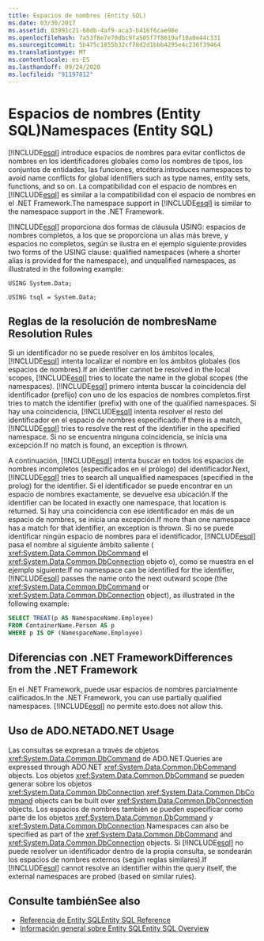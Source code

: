 ```yaml
---
title: Espacios de nombres (Entity SQL)
ms.date: 03/30/2017
ms.assetid: 83991c21-60db-4af9-aca3-b416f6cae98e
ms.openlocfilehash: 7a53f8e7e70dbc9fa505f7f8619af10a0e44c331
ms.sourcegitcommit: 5b475c1855b32cf78d2d1bbb4295e4c236f39464
ms.translationtype: MT
ms.contentlocale: es-ES
ms.lasthandoff: 09/24/2020
ms.locfileid: "91197812"
---
```

# <a name="namespaces-entity-sql"></a><span data-ttu-id="e44d7-102">Espacios de nombres (Entity SQL)</span><span class="sxs-lookup"><span data-stu-id="e44d7-102">Namespaces (Entity SQL)</span></span>

[!INCLUDE[esql](../../../../../../includes/esql-md.md)] <span data-ttu-id="e44d7-103">introduce espacios de nombres para evitar conflictos de nombres en los identificadores globales como los nombres de tipos, los conjuntos de entidades, las funciones, etcétera.</span><span class="sxs-lookup"><span data-stu-id="e44d7-103">introduces namespaces to avoid name conflicts for global identifiers such as type names, entity sets, functions, and so on.</span></span> <span data-ttu-id="e44d7-104">La compatibilidad con el espacio de nombres en [!INCLUDE[esql](../../../../../../includes/esql-md.md)] es similar a la compatibilidad con el espacio de nombres en el .NET Framework.</span><span class="sxs-lookup"><span data-stu-id="e44d7-104">The namespace support in [!INCLUDE[esql](../../../../../../includes/esql-md.md)] is similar to the namespace support in the .NET Framework.</span></span>  
  
 [!INCLUDE[esql](../../../../../../includes/esql-md.md)] <span data-ttu-id="e44d7-105">proporciona dos formas de cláusula USING: espacios de nombres completos, a los que se proporciona un alias más breve, y espacios no completos, según se ilustra en el ejemplo siguiente:</span><span class="sxs-lookup"><span data-stu-id="e44d7-105">provides two forms of the USING clause: qualified namespaces (where a shorter alias is provided for the namespace), and unqualified namespaces, as illustrated in the following example:</span></span>  
  
 `USING System.Data;`  
  
 `USING tsql = System.Data;`  
  
## <a name="name-resolution-rules"></a><span data-ttu-id="e44d7-106">Reglas de la resolución de nombres</span><span class="sxs-lookup"><span data-stu-id="e44d7-106">Name Resolution Rules</span></span>  

 <span data-ttu-id="e44d7-107">Si un identificador no se puede resolver en los ámbitos locales, [!INCLUDE[esql](../../../../../../includes/esql-md.md)] intenta localizar el nombre en los ámbitos globales (los espacios de nombres).</span><span class="sxs-lookup"><span data-stu-id="e44d7-107">If an identifier cannot be resolved in the local scopes, [!INCLUDE[esql](../../../../../../includes/esql-md.md)] tries to locate the name in the global scopes (the namespaces).</span></span> [!INCLUDE[esql](../../../../../../includes/esql-md.md)] <span data-ttu-id="e44d7-108">primero intenta buscar la coincidencia del identificador (prefijo) con uno de los espacios de nombres completos.</span><span class="sxs-lookup"><span data-stu-id="e44d7-108">first tries to match the identifier (prefix) with one of the qualified namespaces.</span></span> <span data-ttu-id="e44d7-109">Si hay una coincidencia, [!INCLUDE[esql](../../../../../../includes/esql-md.md)] intenta resolver el resto del identificador en el espacio de nombres especificado.</span><span class="sxs-lookup"><span data-stu-id="e44d7-109">If there is a match, [!INCLUDE[esql](../../../../../../includes/esql-md.md)] tries to resolve the rest of the identifier in the specified namespace.</span></span> <span data-ttu-id="e44d7-110">Si no se encuentra ninguna coincidencia, se inicia una excepción.</span><span class="sxs-lookup"><span data-stu-id="e44d7-110">If no match is found, an exception is thrown.</span></span>  
  
 <span data-ttu-id="e44d7-111">A continuación, [!INCLUDE[esql](../../../../../../includes/esql-md.md)] intenta buscar en todos los espacios de nombres incompletos (especificados en el prólogo) del identificador.</span><span class="sxs-lookup"><span data-stu-id="e44d7-111">Next, [!INCLUDE[esql](../../../../../../includes/esql-md.md)] tries to search all unqualified namespaces (specified in the prolog) for the identifier.</span></span> <span data-ttu-id="e44d7-112">Si el identificador se puede encontrar en un espacio de nombres exactamente, se devuelve esa ubicación.</span><span class="sxs-lookup"><span data-stu-id="e44d7-112">If the identifier can be located in exactly one namespace, that location is returned.</span></span> <span data-ttu-id="e44d7-113">Si hay una coincidencia con ese identificador en más de un espacio de nombres, se inicia una excepción.</span><span class="sxs-lookup"><span data-stu-id="e44d7-113">If more than one namespace has a match for that identifier, an exception is thrown.</span></span> <span data-ttu-id="e44d7-114">Si no se puede identificar ningún espacio de nombres para el identificador, [!INCLUDE[esql](../../../../../../includes/esql-md.md)] pasa el nombre al siguiente ámbito saliente ( <xref:System.Data.Common.DbCommand> el <xref:System.Data.Common.DbConnection> objeto o), como se muestra en el ejemplo siguiente:</span><span class="sxs-lookup"><span data-stu-id="e44d7-114">If no namespace can be identified for the identifier, [!INCLUDE[esql](../../../../../../includes/esql-md.md)] passes the name onto the next outward scope (the <xref:System.Data.Common.DbCommand> or <xref:System.Data.Common.DbConnection> object), as illustrated in the following example:</span></span>  
  
```sql  
SELECT TREAT(p AS NamespaceName.Employee)  
FROM ContainerName.Person AS p  
WHERE p IS OF (NamespaceName.Employee)  
```  
  
## <a name="differences-from-the-net-framework"></a><span data-ttu-id="e44d7-115">Diferencias con .NET Framework</span><span class="sxs-lookup"><span data-stu-id="e44d7-115">Differences from the .NET Framework</span></span>  

 <span data-ttu-id="e44d7-116">En el .NET Framework, puede usar espacios de nombres parcialmente calificados.</span><span class="sxs-lookup"><span data-stu-id="e44d7-116">In the .NET Framework, you can use partially qualified namespaces.</span></span> [!INCLUDE[esql](../../../../../../includes/esql-md.md)] <span data-ttu-id="e44d7-117">no permite esto.</span><span class="sxs-lookup"><span data-stu-id="e44d7-117">does not allow this.</span></span>  
  
## <a name="adonet-usage"></a><span data-ttu-id="e44d7-118">Uso de ADO.NET</span><span class="sxs-lookup"><span data-stu-id="e44d7-118">ADO.NET Usage</span></span>  

 <span data-ttu-id="e44d7-119">Las consultas se expresan a través de objetos <xref:System.Data.Common.DbCommand> de ADO.NET.</span><span class="sxs-lookup"><span data-stu-id="e44d7-119">Queries are expressed through ADO.NET <xref:System.Data.Common.DbCommand> objects.</span></span> <span data-ttu-id="e44d7-120">Los objetos <xref:System.Data.Common.DbCommand> se pueden generar sobre los objetos <xref:System.Data.Common.DbConnection>.</span><span class="sxs-lookup"><span data-stu-id="e44d7-120"><xref:System.Data.Common.DbCommand> objects can be built over <xref:System.Data.Common.DbConnection> objects.</span></span> <span data-ttu-id="e44d7-121">Los espacios de nombres también se pueden especificar como parte de los objetos <xref:System.Data.Common.DbCommand> y <xref:System.Data.Common.DbConnection>.</span><span class="sxs-lookup"><span data-stu-id="e44d7-121">Namespaces can also be specified as part of the <xref:System.Data.Common.DbCommand> and <xref:System.Data.Common.DbConnection> objects.</span></span> <span data-ttu-id="e44d7-122">Si [!INCLUDE[esql](../../../../../../includes/esql-md.md)] no puede resolver un identificador dentro de la propia consulta, se sondearán los espacios de nombres externos (según reglas similares).</span><span class="sxs-lookup"><span data-stu-id="e44d7-122">If [!INCLUDE[esql](../../../../../../includes/esql-md.md)] cannot resolve an identifier within the query itself, the external namespaces are probed (based on similar rules).</span></span>  
  
## <a name="see-also"></a><span data-ttu-id="e44d7-123">Consulte también</span><span class="sxs-lookup"><span data-stu-id="e44d7-123">See also</span></span>

- [<span data-ttu-id="e44d7-124">Referencia de Entity SQL</span><span class="sxs-lookup"><span data-stu-id="e44d7-124">Entity SQL Reference</span></span>](entity-sql-reference.md)
- [<span data-ttu-id="e44d7-125">Información general sobre Entity SQL</span><span class="sxs-lookup"><span data-stu-id="e44d7-125">Entity SQL Overview</span></span>](entity-sql-overview.md)
